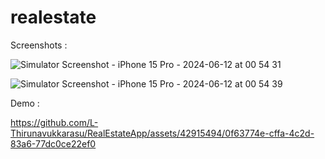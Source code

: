 # realestate

Screenshots : 

![Simulator Screenshot - iPhone 15 Pro - 2024-06-12 at 00 54 31](https://github.com/L-Thirunavukkarasu/RealEstateApp/assets/42915494/a16e4c01-a7a1-4583-a984-b051284a45ee)

![Simulator Screenshot - iPhone 15 Pro - 2024-06-12 at 00 54 39](https://github.com/L-Thirunavukkarasu/RealEstateApp/assets/42915494/597d8491-4779-42d1-a3c1-e956b75c5630)


Demo :

https://github.com/L-Thirunavukkarasu/RealEstateApp/assets/42915494/0f63774e-cffa-4c2d-83a6-77dc0ce22ef0


